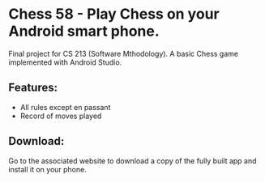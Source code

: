 # Chess 58 - Play Chess on your Android smart phone.

Final project for CS 213 (Software Mthodology).
A basic Chess game implemented with Android Studio.
## Features: 
  * All rules except en passant
  * Record of moves played

## Download:
  Go to the associated website to download a copy of the fully built app and install it on your phone.

